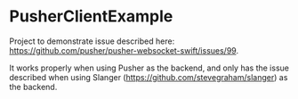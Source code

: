 # PusherClientExample

Project to demonstrate issue described here: https://github.com/pusher/pusher-websocket-swift/issues/99.

It works properly when using Pusher as the backend, and only has the issue described when using Slanger (https://github.com/stevegraham/slanger) as the backend.
